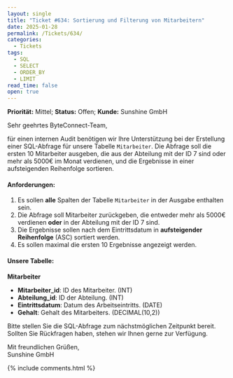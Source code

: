 ```yaml
---
layout: single
title: "Ticket #634: Sortierung und Filterung von Mitarbeitern"
date: 2025-01-28
permalink: /Tickets/634/
categories:
  - Tickets
tags:
  - SQL
  - SELECT
  - ORDER_BY
  - LIMIT
read_time: false
open: true
---
```


**Priorität:** Mittel; **Status:** Offen; **Kunde:** Sunshine GmbH  

Sehr geehrtes ByteConnect-Team,

für einen internen Audit benötigen wir Ihre Unterstützung bei der Erstellung einer SQL-Abfrage für unsere Tabelle `Mitarbeiter`. Die Abfrage soll die ersten 10 Mitarbeiter ausgeben, die  aus der Abteilung mit der ID 7 sind oder mehr als 5000€ im Monat verdienen, und die Ergebnisse in einer aufsteigenden Reihenfolge sortieren.

#### Anforderungen:
1. Es sollen **alle** Spalten der Tabelle `Mitarbeiter` in der Ausgabe enthalten sein.
2. Die Abfrage soll Mitarbeiter zurückgeben, die entweder mehr als 5000€ verdienen **oder** in der Abteilung mit der ID 7 sind.
3. Die Ergebnisse sollen nach dem Eintrittsdatum in **aufsteigender Reihenfolge** (ASC) sortiert werden.
4. Es sollen maximal die ersten 10 Ergebnisse angezeigt werden.

#### Unsere Tabelle:
**Mitarbeiter**
- **Mitarbeiter_id**: ID des Mitarbeiter. (INT)
- **Abteilung_id**: ID der Abteilung. (INT)
- **Eintrittsdatum**: Datum des Arbeitseintritts. (DATE)
- **Gehalt**: Gehalt des Mitarbeiters. (DECIMAL(10,2))

Bitte stellen Sie die SQL-Abfrage zum nächstmöglichen Zeitpunkt bereit. Sollten Sie Rückfragen haben, stehen wir Ihnen gerne zur Verfügung.

Mit freundlichen Grüßen,  
Sunshine GmbH  

{% include comments.html %}